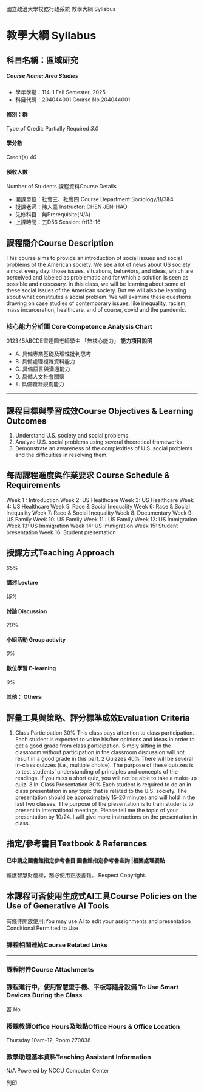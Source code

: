國立政治大學校務行政系統 教學大綱 Syllabus
# 教學大綱 Syllabus
##  科目名稱：區域研究
#####  Course Name: Area Studies
  * 學年學期：114-1 Fall Semester, 2025 
  * 科目代碼：204044001 Course No.204044001


#### 修別：群
Type of Credit: Partially Required 
_3.0_
#### 學分數
Credit(s)
_40_
#### 預收人數
Number of Students
課程資料Course Details
  * 開課單位：社會三、社會四 Course Department:Sociology/B/3&4 
  * 授課老師：陳人豪 Instructor: CHEN JEN-HAO 
  * 先修科目：無Prerequisite(N/A)
  * 上課時間：五D56 Session: fri13-16


##  課程簡介Course Description
This course aims to provide an introduction of social issues and social problems of the American society. We see a lot of news about US society almost every day: those issues, situations, behaviors, and ideas, which are perceived and labeled as problematic and for which a solution is seen as possible and necessary. In this class, we will be learning about some of these social issues of the American society. But we will also be learning about what constitutes a social problem. We will examine these questions drawing on case studies of contemporary issues, like inequality, racism, mass incarceration, healthcare, and of course, covid and the pandemic.
###  核心能力分析圖 Core Competence Analysis Chart
012345ABCDE雷達圖老師學生
「無核心能力」 
**能力項目說明**
  * A. 具備專業基礎及理性批判思考
  * B. 具備處理複雜資料能力
  * C. 具備語言與溝通能力
  * D. 具備人文社會關懷
  * E. 具備職涯規劃能力


* * *
##  課程目標與學習成效Course Objectives & Learning Outcomes 
1. Understand U.S. society and social problems.
2. Analyze U.S. social problems using several theoretical frameworks.
3. Demonstrate an awareness of the complexities of U.S. social problems and the difficulties in resolving them.
##  每周課程進度與作業要求 Course Schedule & Requirements
Week 1 : Introduction
Week 2: US Healthcare
Week 3: US Healthcare
Week 4: US Healthcare
Week 5: Race & Social Inequality
Week 6: Race & Social Inequality
Week 7: Race & Social Inequality
Week 8: Documentary
Week 9: US Family 
Week 10: US Family 
Week 11 : US Family 
Week 12: US Immigration 
Week 13: US Immigration 
Week 14: US Immigration 
Week 15: Student presentation
Week 16: Student presentation
##  授課方式Teaching Approach
_65%_
####  講述 Lecture
_15%_
####  討論 Discussion
_20%_
####  小組活動 Group activity
_0%_
####  數位學習 E-learning
_0%_
####  其他： Others:
##  評量工具與策略、評分標準成效Evaluation Criteria
1. Class Participation 30%
This class pays attention to class participation. Each student is expected to voice his/her opinions and ideas in order to get a good grade from class participation. Simply sitting in the classroom without participation in the classroom discussion will not result in a good grade in this part.
2 Quizzes 40%
There will be several in-class quizzes (i.e., multiple choice). The purpose of these quizzes is to test students’ understanding of principles and concepts of the readings. If you miss a short quiz, you will not be able to take a make-up quiz.
3 In-Class Presentation 30%
Each student is required to do an in-class presentation in any topic that is related to the U.S. society. The presentation should be approximately 15-20 minutes and will hold in the last two classes. The purpose of the presentation is to train students to present in international meetings. Please tell me the topic of your presentation by 10/24. I will give more instructions on the presentation in class.
##  指定/參考書目Textbook & References
####  已申請之圖書館指定參考書目  圖書館指定參考書查詢 |相關處理要點
維護智慧財產權，務必使用正版書籍。 Respect Copyright.
##  本課程可否使用生成式AI工具Course Policies on the Use of Generative AI Tools
有條件開放使用:You may use AI to edit your assignments and presentation Conditional Permitted to Use 
###  課程相關連結Course Related Links
* * *
###  課程附件Course Attachments
###  課程進行中，使用智慧型手機、平板等隨身設備 To Use Smart Devices During the Class
否  No
###  授課教師Office Hours及地點Office Hours & Office Location
Thursday 10am-12, Room 270838
###  教學助理基本資料Teaching Assistant Information
N/A
Powered by NCCU Computer Center
  
列印
